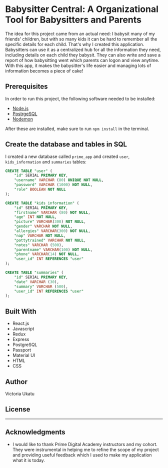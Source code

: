 
# Babysitter Central: A Organizational Tool for Babysitters and Parents
The idea for this project came from an actual need: I babysit many of my friends' children, but with so many kids it can be hard to remember all the specific details for each child. That's why I created this application. Babysitters can use it as a centralized hub for all the information they need, including details on each child they babysit. They can also write and save a report of how babysitting went which parents can logon and view anytime. With this app, it makes the babysitter's life easier and managing lots of information becomes a piece of cake! 

## Prerequisites
In order to run this project, the following software needed to be installed:
- [Node.js](https://nodejs.org/en/)
- [PostrgeSQL](https://www.postgresql.org/)
- [Nodemon](https://nodemon.io/)

After these are installed, make sure to run `npm install` in the terminal.


## Create the database and tables in SQL
I created a new database called `prime_app` and created `user`, `kids_information` and `summaries` tables:

```SQL
CREATE TABLE "user" (
    "id" SERIAL PRIMARY KEY,
    "username" VARCHAR (80) UNIQUE NOT NULL,
    "password" VARCHAR (1000) NOT NULL,
    "role" BOOLEAN NOT NULL
);

CREATE TABLE "kids_information" (
	"id" SERIAL PRIMARY KEY,
	"firstname" VARCHAR (80) NOT NULL,
	"age" INT NOT NULL,
	"picture" VARCHAR(300) NOT NULL,
	"gender" VARCHAR NOT NULL,
	"allergies" VARCHAR(300) NOT NULL,
	"nap" VARCHAR NOT NULL,
	"pottytrained" VARCHAR NOT NULL,
	"notes" VARCHAR (500), 
	"parentname" VARCHAR(100) NOT NULL,
	"phone" VARCHAR(14) NOT NULL,
	"user_id" INT REFERENCES "user"
);

CREATE TABLE "summaries" (
	"id" SERIAL PRIMARY KEY,
	"date" VARCHAR (30),
	"summary" VARCHAR (500),
	"user_id" INT REFERENCES "user"
);
```

## Built With
- React.js
- Javascript
- Redux
- Express
- PostgreSQL
- Passport
- Material UI
- HTML
- CSS    

## Author
Victoria Ukatu

## License
----- -----

## Acknowledgments
- I would like to thank Prime Digital Academy instructors and my cohort. They were instrumental in helping me to refine the scope of my project and providing useful feedback which I used to make my application what it is today.






